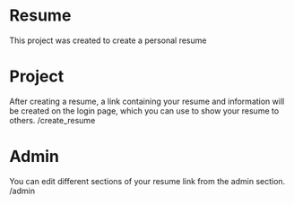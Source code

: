 # Resume
This project was created to create a personal resume

# Project
After creating a resume, a link containing your resume and information will be created on the login page, which you can use to show your resume to others.
/create_resume

# Admin
You can edit different sections of your resume link from the admin section.
/admin